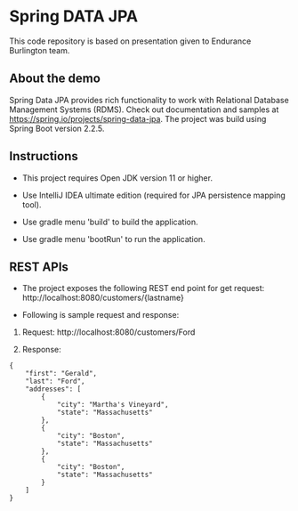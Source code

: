 # Spring DATA JPA
This code repository is based on presentation given to Endurance Burlington team.

## About the demo
Spring Data JPA provides rich functionality to work with Relational Database Management Systems (RDMS).  Check out documentation and samples at https://spring.io/projects/spring-data-jpa.  The project was build using Spring Boot version 2.2.5.

## Instructions
* This project requires Open JDK version 11 or higher.

* Use IntelliJ IDEA ultimate edition (required for JPA persistence mapping tool).

* Use gradle menu 'build' to build the application.

* Use gradle menu 'bootRun' to run the application.

## REST APIs
* The project exposes the following REST end point for get request: http://localhost:8080/customers/{lastname}

* Following is sample request and response:
1. Request: 
http://localhost:8080/customers/Ford

1. Response:
```json5 
{
    "first": "Gerald",
    "last": "Ford",
    "addresses": [
        {
            "city": "Martha's Vineyard",
            "state": "Massachusetts"
        },
        {
            "city": "Boston",
            "state": "Massachusetts"
        },
        {
            "city": "Boston",
            "state": "Massachusetts"
        }
    ]
}
```


